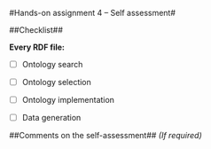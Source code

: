 #Hands-on assignment 4 – Self assessment#

##Checklist##

**Every RDF file:**

- [ ] Ontology search
- [ ] Ontology selection
- [ ] Ontology implementation
- [ ] Data generation



##Comments on the self-assessment##
_(If required)_
